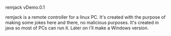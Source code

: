 remjack vDemo.0.1

remjack is a remote controller for a linux PC. It's created with the purpose of making some jokes
here and there, no malicious purposes.
It's created in java so most of PCs can run it. Later on i'll make a Windows version.
